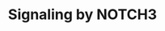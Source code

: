 ---
annotations:
- id: PW:0000003
  parent: signaling pathway
  type: Pathway Ontology
  value: signaling pathway
authors:
- ReactomeTeam
- Anwesha
- Egonw
- DeSl
description: Similar to NOTCH1, NOTCH3 is activated by delta-like and jagged ligands
  (DLL/JAG) expressed in trans on a neighboring cell. The activation triggers cleavage
  of NOTCH3, first by ADAM10 at the S2 cleavage site, then by gamma-secretase at the
  S3 cleavage site, resulting in the release of the intracellular domain of NOTCH3,
  NICD3, into the cytosol. NICD3 subsequently traffics to the nucleus where it acts
  as a transcriptional regulator. NOTCH3 expression pattern is more restricted than
  the expression patterns of NOTCH1 and NOTCH2, with predominant expression of NOTCH3
  in vascular smooth muscle cells, lymphocytes and the nervous system (reviewed by
  Bellavia et al. 2008). Based on the study of Notch3 knockout mice, Notch3 is not
  essential for embryonic development or fertility (Krebs et al. 2003).<p><p>Germline
  gain-of-function NOTCH3 mutations are an underlying cause of the CADASIL syndrome
  - cerebral autosomal dominant arteriopathy with subcortical infarcts and leukoencephalopathy.
  CADASIL is characterized by degeneration and loss of vascular smooth muscle cells
  from the arterial wall, predisposing affected individuals to an early onset stroke
  (Storkebaum et al. 2011). NOTCH3 promotes survival of vascular smooth muscle cells
  at least in part by induction of CFLAR (c FLIP), an inhibitor of FASLG activated
  death receptor signaling. The mechanism of NOTCH3 mediated upregulation of CFLAR
  is unknown; it is independent of the NOTCH3 coactivator complex and involves an
  unelucidated crosstalk with the RAS/RAF/MAPK pathway (Wang et al. 2002).<p><p>In
  rat brain, NOTCH3 and NOTCH1 are expressed at sites of adult neurogenesis, such
  as the dentate gyrus (Irvin et al. 2001). NOTCH3, similar to NOTCH1, promotes differentiation
  of the rat adult hippocampus derived multipotent neuronal progenitors into astroglia
  (Tanigaki et al. 2001). NOTCH1, NOTCH2, NOTCH3, and their ligand DLL1 are expressed
  in neuroepithelial precursor cells in the neural tube of mouse embryos. Together,
  they signal to inhibit neuronal differentiation of neuroepithelial precursors. Expression
  of NOTCH3 in mouse neuroepithelial precursors is stimulated by growth factors BMP2,
  FGF2, Xenopus TGF beta5 - homologous to TGFB1, LIF, and NTF3 (Faux et al. 2001).<p>In
  mouse telencephalon, NOTCH3, similar to NOTCH1, promotes radial glia and neuronal
  progenitor phenotype. This can, at least in part be attributed to NOTCH mediated
  activation of RBPJ-dependent and HES5-dependent transcription (Dang et al. 2006).<p>In
  mouse spinal cord, Notch3 is involved in neuronal differentiation and maturation.
  Notch3 knockout mice have a decreased number of mature inhibitory interneurons in
  the spinal cord, which may be involved in chronic pain conditions (Rusanescu and
  Mao 2014).<p><p>NOTCH3 amplification was reported in breast cancer, where NOTCH3
  promotes proliferation and survival of ERBB2 negative breast cancer cells (Yamaguchi
  et al. 2008), and it has also been reported in ovarian cancer (Park et al. 2006).
  NOTCH3 signaling is involved in TGF beta (TGFB1) signaling-induced eptihelial to
  mesenchimal transition (EMT) (Ohashi et al. 2011, Liu et al. 2014)<p><p>NOTCH3 indirectly
  promotes development of regulatory T cells (Tregs). NOTCH3 signaling activates pre-TCR-dependent
  and PKC-theta (PRKCQ)-dependent NF-kappaB (NFKB) activation, resulting in induction
  of FOXP3 expression (Barbarulo et al. 2011). Deregulated NOTCH3 and pre-TCR signaling
  contributes to development of leukemia and lymphoma (Bellavia et al. 2000, Bellavia
  et al. 2002).  View original pathway at [http://www.reactome.org/PathwayBrowser/#DIAGRAM=9012852
  Reactome].
last-edited: 2021-01-25
organisms:
- Homo sapiens
redirect_from:
- /index.php/Pathway:WP2722
- /instance/WP2722
revision: null
schema-jsonld:
- '@context': https://schema.org/
  '@id': https://wikipathways.github.io/pathways/WP2722.html
  '@type': Dataset
  creator:
    '@type': Organization
    name: WikiPathways
  description: Similar to NOTCH1, NOTCH3 is activated by delta-like and jagged ligands
    (DLL/JAG) expressed in trans on a neighboring cell. The activation triggers cleavage
    of NOTCH3, first by ADAM10 at the S2 cleavage site, then by gamma-secretase at
    the S3 cleavage site, resulting in the release of the intracellular domain of
    NOTCH3, NICD3, into the cytosol. NICD3 subsequently traffics to the nucleus where
    it acts as a transcriptional regulator. NOTCH3 expression pattern is more restricted
    than the expression patterns of NOTCH1 and NOTCH2, with predominant expression
    of NOTCH3 in vascular smooth muscle cells, lymphocytes and the nervous system
    (reviewed by Bellavia et al. 2008). Based on the study of Notch3 knockout mice,
    Notch3 is not essential for embryonic development or fertility (Krebs et al. 2003).<p><p>Germline
    gain-of-function NOTCH3 mutations are an underlying cause of the CADASIL syndrome
    - cerebral autosomal dominant arteriopathy with subcortical infarcts and leukoencephalopathy.
    CADASIL is characterized by degeneration and loss of vascular smooth muscle cells
    from the arterial wall, predisposing affected individuals to an early onset stroke
    (Storkebaum et al. 2011). NOTCH3 promotes survival of vascular smooth muscle cells
    at least in part by induction of CFLAR (c FLIP), an inhibitor of FASLG activated
    death receptor signaling. The mechanism of NOTCH3 mediated upregulation of CFLAR
    is unknown; it is independent of the NOTCH3 coactivator complex and involves an
    unelucidated crosstalk with the RAS/RAF/MAPK pathway (Wang et al. 2002).<p><p>In
    rat brain, NOTCH3 and NOTCH1 are expressed at sites of adult neurogenesis, such
    as the dentate gyrus (Irvin et al. 2001). NOTCH3, similar to NOTCH1, promotes
    differentiation of the rat adult hippocampus derived multipotent neuronal progenitors
    into astroglia (Tanigaki et al. 2001). NOTCH1, NOTCH2, NOTCH3, and their ligand
    DLL1 are expressed in neuroepithelial precursor cells in the neural tube of mouse
    embryos. Together, they signal to inhibit neuronal differentiation of neuroepithelial
    precursors. Expression of NOTCH3 in mouse neuroepithelial precursors is stimulated
    by growth factors BMP2, FGF2, Xenopus TGF beta5 - homologous to TGFB1, LIF, and
    NTF3 (Faux et al. 2001).<p>In mouse telencephalon, NOTCH3, similar to NOTCH1,
    promotes radial glia and neuronal progenitor phenotype. This can, at least in
    part be attributed to NOTCH mediated activation of RBPJ-dependent and HES5-dependent
    transcription (Dang et al. 2006).<p>In mouse spinal cord, Notch3 is involved in
    neuronal differentiation and maturation. Notch3 knockout mice have a decreased
    number of mature inhibitory interneurons in the spinal cord, which may be involved
    in chronic pain conditions (Rusanescu and Mao 2014).<p><p>NOTCH3 amplification
    was reported in breast cancer, where NOTCH3 promotes proliferation and survival
    of ERBB2 negative breast cancer cells (Yamaguchi et al. 2008), and it has also
    been reported in ovarian cancer (Park et al. 2006). NOTCH3 signaling is involved
    in TGF beta (TGFB1) signaling-induced eptihelial to mesenchimal transition (EMT)
    (Ohashi et al. 2011, Liu et al. 2014)<p><p>NOTCH3 indirectly promotes development
    of regulatory T cells (Tregs). NOTCH3 signaling activates pre-TCR-dependent and
    PKC-theta (PRKCQ)-dependent NF-kappaB (NFKB) activation, resulting in induction
    of FOXP3 expression (Barbarulo et al. 2011). Deregulated NOTCH3 and pre-TCR signaling
    contributes to development of leukemia and lymphoma (Bellavia et al. 2000, Bellavia
    et al. 2002).  View original pathway at [http://www.reactome.org/PathwayBrowser/#DIAGRAM=9012852
    Reactome].
  keywords:
  - '14xGlcS-10xFucT-4xFucS-NOTCH3(40-1571) '
  - 'ADAM10 '
  - ADAM10:Zn2+
  - ADP
  - 'APH1A '
  - 'APH1B '
  - ATP
  - 'CREBBP '
  - DLGAP5
  - DLGAP5 gene
  - 'DLGAP5 gene '
  - DLL/JAG:NOTCH3
  - DLL1
  - 'DLL1 '
  - DLL1:NOTCH3
  - DLL4
  - 'DLL4 '
  - DLL4:NOTCH3
  - 'EGF '
  - EGF:p-6Y-EGFR
  - EGF:p-6Y-EGFR dimer
  - 'EP300 '
  - FABP7
  - FABP7 gene
  - HES1
  - HES1 gene
  - 'HES1 gene '
  - HES5
  - HES5 gene
  - HEY1
  - HEY1 gene
  - 'HEY1 gene '
  - HEY2
  - HEY2 gene
  - HEYL
  - HEYL Gene
  - 'HEYL Gene '
  - IK1
  - 'IK1 '
  - IK1:PTCRA gene
  - JAG1
  - 'JAG1 '
  - JAG1:NOTCH3
  - JAG2
  - 'JAG2 '
  - JAG2:NOTCH3
  - 'KAT2A '
  - 'KAT2B '
  - MAML
  - 'MAML1 '
  - 'MAML2 '
  - 'MAML3 '
  - 'MAMLD1 '
  - MIB/NEURL
  - 'MIB1 '
  - 'MIB2 '
  - 'NCSTN '
  - 'NEURL '
  - 'NEURL1B '
  - NEXT3
  - 'NEXT3 '
  - NEXT3,NICD3
  - NEXT3,NICD3:WWP2
  - 'NICD1 '
  - NICD3
  - 'NICD3 '
  - NICD3:TACC3
  - NOTCH1,NOTCH3
  - NOTCH3
  - NOTCH3 coactivator
  - 'NOTCH3(1572-2321) '
  - NOTCH3(1629-1661)
  - 'NOTCH3(40-1628) '
  - PBX1
  - PBX1 gene
  - 'PBX1 gene '
  - PLXND1
  - PLXND1 gene
  - 'PLXND1 gene '
  - 'PSEN1(1-298) '
  - 'PSEN1(299-467) '
  - 'PSEN2(1-297) '
  - 'PSEN2(298-448) '
  - 'PSENEN '
  - PTCRA
  - PTCRA gene
  - 'PTCRA gene '
  - RBPJ
  - 'RBPJ '
  - 'RPS27A(1-76) '
  - 'SNW1 '
  - TACC3
  - 'TACC3 '
  - 'UBA52(1-76) '
  - 'UBB(1-76) '
  - 'UBB(153-228) '
  - 'UBB(77-152) '
  - 'UBC(1-76) '
  - 'UBC(153-228) '
  - 'UBC(229-304) '
  - 'UBC(305-380) '
  - 'UBC(381-456) '
  - 'UBC(457-532) '
  - 'UBC(533-608) '
  - 'UBC(609-684) '
  - 'UBC(77-152) '
  - Ub
  - Ub-DLL/JAG:NOTCH3
  - Ub-DLL/JAG:NOTCH3(40-1628)
  - 'Ub-DLL1 '
  - 'Ub-DLL4 '
  - 'Ub-JAG1 '
  - 'Ub-JAG2 '
  - 'Ub-NEXT3 '
  - Ub-NEXT3,Ub-NICD3:WWP2
  - 'Ub-NICD3 '
  - WWC1
  - WWC1 gene
  - 'WWC1 gene '
  - WWP2
  - 'WWP2 '
  - YBX1
  - 'YBX1 '
  - YBX1:NOTCH3
  - 'Zn2+ '
  - coactivator
  - complex
  - complex:DLGAP5 gene
  - complex:HES1 gene
  - complex:HEYL gene
  - complex:PBX1 gene
  - complex:PLXND1 gene
  - complex:PTCRA gene
  - complex:WWC1 gene
  - complex:p-Y701-STAT1 dimer:HES1 gene
  - complexes
  - dimer:HEY1 gene
  - dimer:NICD3
  - gamma-secretase
  - 'p-6Y-EGFR '
  - p-Y-NICD3
  - p-Y701-STAT1
  - 'p-Y701-STAT1 '
  - p-Y701-STAT1 dimer
  license: CC0
  name: Signaling by NOTCH3
seo: CreativeWork
title: Signaling by NOTCH3
wpid: WP2722
---